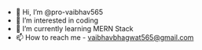 - 👋 Hi, I’m @pro-vaibhav565
- 👀 I’m interested in coding
- 🌱 I’m currently learning MERN Stack
- 📫 How to reach me - vaibhavbhagwat565@gmail.com

<!---
pro-vaibhav565/pro-vaibhav565 is a ✨ special ✨ repository because its `README.md` (this file) appears on your GitHub profile.
You can click the Preview link to take a look at your changes.
--->
